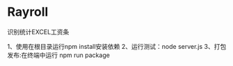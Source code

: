 # Rayroll
识别统计EXCEL工资条

1、使用在根目录运行npm install安装依赖
2、运行测试：node server.js
3、打包发布:在终端中运行 npm run package
